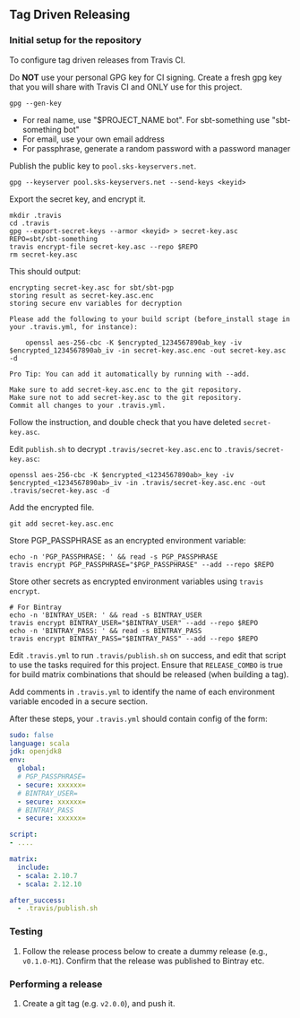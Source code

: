 ## Tag Driven Releasing

### Initial setup for the repository

To configure tag driven releases from Travis CI.

Do **NOT** use your personal GPG key for CI signing. Create a fresh gpg key that you will share with Travis CI and ONLY use for this project.

```
gpg --gen-key
```
- For real name, use "$PROJECT_NAME bot". For sbt-something use "sbt-something bot"
- For email, use your own email address
- For passphrase, generate a random password with a password manager

Publish the public key to `pool.sks-keyservers.net`.

```
gpg --keyserver pool.sks-keyservers.net --send-keys <keyid>
```

Export the secret key, and encrypt it.

```
mkdir .travis
cd .travis
gpg --export-secret-keys --armor <keyid> > secret-key.asc
REPO=sbt/sbt-something
travis encrypt-file secret-key.asc --repo $REPO
rm secret-key.asc
```

This should output:

```
encrypting secret-key.asc for sbt/sbt-pgp
storing result as secret-key.asc.enc
storing secure env variables for decryption

Please add the following to your build script (before_install stage in your .travis.yml, for instance):

    openssl aes-256-cbc -K $encrypted_1234567890ab_key -iv $encrypted_1234567890ab_iv -in secret-key.asc.enc -out secret-key.asc -d

Pro Tip: You can add it automatically by running with --add.

Make sure to add secret-key.asc.enc to the git repository.
Make sure not to add secret-key.asc to the git repository.
Commit all changes to your .travis.yml.
```

Follow the instruction, and double check that you have deleted `secret-key.asc`.

Edit `publish.sh` to decrypt `.travis/secret-key.asc.enc` to `.travis/secret-key.asc`:

```
openssl aes-256-cbc -K $encrypted_<1234567890ab>_key -iv $encrypted_<1234567890ab>_iv -in .travis/secret-key.asc.enc -out .travis/secret-key.asc -d
```

Add the encrypted file.

```
git add secret-key.asc.enc
```

Store PGP_PASSPHRASE as an encrypted environment variable:

```
echo -n 'PGP_PASSPHRASE: ' && read -s PGP_PASSPHRASE
travis encrypt PGP_PASSPHRASE="$PGP_PASSPHRASE" --add --repo $REPO
```

Store other secrets as encrypted environment variables using `travis encrypt`.

```
# For Bintray
echo -n 'BINTRAY_USER: ' && read -s BINTRAY_USER
travis encrypt BINTRAY_USER="$BINTRAY_USER" --add --repo $REPO
echo -n 'BINTRAY_PASS: ' && read -s BINTRAY_PASS
travis encrypt BINTRAY_PASS="$BINTRAY_PASS" --add --repo $REPO
```

Edit `.travis.yml` to run `.travis/publish.sh` on success, and edit that script to use the tasks required for this project. Ensure that `RELEASE_COMBO` is true for build matrix combinations that should be released (when building a tag).

Add comments in `.travis.yml` to identify the name of each environment variable encoded in a secure section.

After these steps, your `.travis.yml` should contain config of the form:

```yaml
sudo: false
language: scala
jdk: openjdk8
env:
  global:
  # PGP_PASSPHRASE=
  - secure: xxxxxx=
  # BINTRAY_USER=
  - secure: xxxxxx=
  # BINTRAY_PASS
  - secure: xxxxxx=

script:
- ....

matrix:
  include:
  - scala: 2.10.7
  - scala: 2.12.10

after_success:
  - .travis/publish.sh
```

### Testing

  1. Follow the release process below to create a dummy release (e.g., `v0.1.0-M1`).
     Confirm that the release was published to Bintray etc.

### Performing a release

  1. Create a git tag (e.g. `v2.0.0`), and push it.
